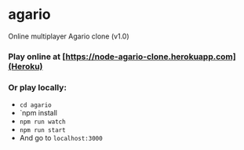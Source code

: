 # agario
Online multiplayer Agario clone (v1.0)

### Play online at [https://node-agario-clone.herokuapp.com](Heroku)

### Or play locally:
* `cd agario`
* `npm install
* `npm run watch`
* `npm run start`
* And go to `localhost:3000`
